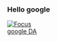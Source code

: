 ### Hello google
[![Focus](http://www.google.com/images/srpr/logo3w.png)](http://www.google.com/)  
[google DA](http://www.google.com/ "google")
